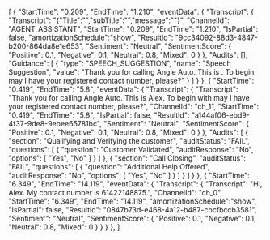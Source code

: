 [
    {
        "StartTime": "0.209",
        "EndTime": "1.210",
        "eventData": {
            "Transcript": {
                "Transcript": "{\"Title\":\"\",\"subTitle\":\"\",\"message\":\"\"}",
                "ChannelId": "AGENT_ASSISTANT",
                "StartTime": "0.209",
                "EndTime": "1.210",
                "IsPartial": false,
                "amortizationSchedule":"show",
                "ResultId": "9cc34092-88d3-4847-b200-864da8e1e653",
                "Sentiment": "Neutral",
                "SentimentScore": {
                    "Positive": 0.1,
                    "Negative": 0.1,
                    "Neutral": 0.8,
                    "Mixed": 0
                }
            },
            "Audits": [],
            "Guidance": [
                {
                    "type": "SPEECH_SUGGESTION",
                    "name": "Speech Suggestion",
                    "value": "Thank you for calling Angle Auto. This is <Your Name>. To begin may I have your registered contact number, please?"
                }
            ]
        }
    },
    {
        "StartTime": "0.419",
        "EndTime": "5.8",
        "eventData": {
            "Transcript": {
                "Transcript": "Thank you for calling Angle Auto. This is Alex. To begin with may I have your registered contact number, please?",
                "ChannelId": "ch_1",
                "StartTime": "0.419",
                "EndTime": "5.8",
                "IsPartial": false,
                "ResultId": "a144af06-ebd9-4f37-9de8-9ebee65781bc",
                "Sentiment": "Neutral",
                "SentimentScore": {
                    "Positive": 0.1,
                    "Negative": 0.1,
                    "Neutral": 0.8,
                    "Mixed": 0
                }
            },
            "Audits": [
                {
                    "section": "Qualifying and Verifying the customer",
                    "auditStatus": "FAIL",
                    "questions": [
                        {
                            "question": "Customer Validated",
                            "auditResponse": "No",
                            "options": [
                                "Yes",
                                "No"
                            ]
                        }
                    ]
                },
                {
                    "section": "Call Closing",
                    "auditStatus": "FAIL",
                    "questions": [
                        {
                            "question": "Additional Help Offered",
                            "auditResponse": "No",
                            "options": [
                                "Yes",
                                "No"
                            ]
                        }
                    ]
                }
            ]
        }
    },
    {
        "StartTime": "6.349",
        "EndTime": "14.119",
        "eventData": {
            "Transcript": {
                "Transcript": "Hi, Alex. My contact number is 61422148875.",
                "ChannelId": "ch_0",
                "StartTime": "6.349",
                "EndTime": "14.119",
                "amortizationSchedule":"show",
                "IsPartial": false,
                "ResultId": "0847b73d-e468-4a12-b487-cbcfbccb3581",
                "Sentiment": "Neutral",
                "SentimentScore": {
                    "Positive": 0.1,
                    "Negative": 0.1,
                    "Neutral": 0.8,
                    "Mixed": 0
                }
            }
        }
    },
    ]
